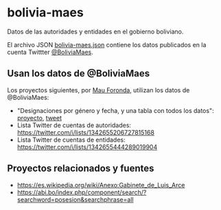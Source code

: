# bolivia-maes

Datos de las autoridades y entidades en el gobierno boliviano.

El archivo JSON [bolivia-maes.json](./bolivia-maes.json) contiene los datos publicados en la cuenta Twittter [@BoliviaMaes](https://twitter.com/BoliviaMaes).

## Usan los datos de @BoliviaMaes

Los proyectos siguientes, por [Mau Foronda](https://twitter.com/mauforonda), utilizan los datos de @BoliviaMaes:

- "Designaciones por género y fecha, y una tabla con todos los datos": [proyecto](https://gist.github.com/mauforonda/c7064e7ddbb54b680545a0bc40a737c7), [tweet](https://twitter.com/mauforonda/status/1335110043105161218)
- Lista Twitter de cuentas de autoridades: https://twitter.com/i/lists/1342655206727815168
- Lista Twitter de cuentas de entidades: https://twitter.com/i/lists/1342655444289019904

## Proyectos relacionados y fuentes

- https://es.wikipedia.org/wiki/Anexo:Gabinete_de_Luis_Arce
- https://abi.bo/index.php/component/search/?searchword=posesion&searchphrase=all
